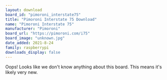 ```yaml
---
layout: download
board_id: "pimoroni_interstate75"
title: "Pimoroni Interstate 75 Download"
name: "Pimoroni Interstate 75"
manufacturer: "Pimoroni"
board_url: "https://pimoroni.com/i75"
board_image: "unknown.jpg"
date_added: 2021-8-24
family: raspberrypi
downloads_display: false
---
```


Oops! Looks like we don't know anything about this board. This means it's likely very new.
